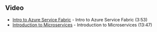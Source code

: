 ## Video
- [Intro to Azure Service Fabric](https://www.youtube.com/watch?v=nZqDZxLcJw4) - Intro to Azure Service Fabric (3:53)
- [Introduction to Microservices](https://www.youtube.com/watch?v=EEwT6y5h09I) - Introduction to Microservices (13:47)
